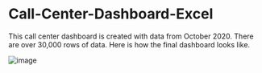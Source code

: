 # Call-Center-Dashboard-Excel

This call center dashboard is created with data from October 2020. There are over 30,000 rows of data.
Here is how the final dashboard looks like.


![image](https://github.com/user-attachments/assets/65a65c0f-8292-470f-a8cd-55349c208773)
